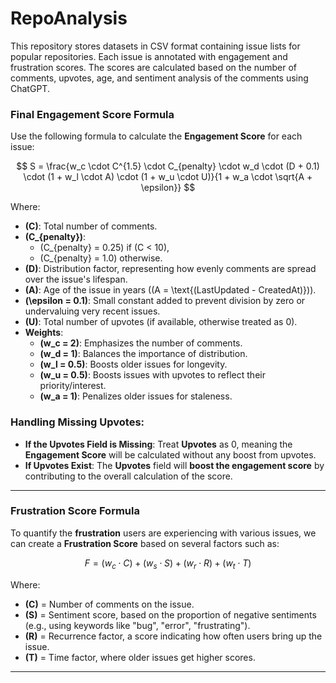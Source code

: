 # RepoAnalysis

This repository stores datasets in CSV format containing issue lists for popular repositories. Each issue is annotated with engagement and frustration scores. The scores are calculated based on the number of comments, upvotes, age, and sentiment analysis of the comments using ChatGPT.

### **Final Engagement Score Formula**

Use the following formula to calculate the **Engagement Score** for each issue:

$$
S = \frac{w_c \cdot C^{1.5} \cdot C_{penalty} \cdot w_d \cdot (D + 0.1) \cdot (1 + w_l \cdot A) \cdot (1 + w_u \cdot U)}{1 + w_a \cdot \sqrt{A + \epsilon}}
$$

Where:
- **\(C\)**: Total number of comments.
- **\(C_{penalty}\)**: 
  - \(C_{penalty} = 0.25\) if \(C < 10\),
  - \(C_{penalty} = 1.0\) otherwise.
- **\(D\)**: Distribution factor, representing how evenly comments are spread over the issue's lifespan.
- **\(A\)**: Age of the issue in years (\(A = \text{(LastUpdated - CreatedAt)}\)).
- **\(\epsilon = 0.1\)**: Small constant added to prevent division by zero or undervaluing very recent issues.
- **\(U\)**: Total number of upvotes (if available, otherwise treated as 0).
- **Weights**:
  - **\(w_c = 2\)**: Emphasizes the number of comments.
  - **\(w_d = 1\)**: Balances the importance of distribution.
  - **\(w_l = 0.5\)**: Boosts older issues for longevity.
  - **\(w_u = 0.5\)**: Boosts issues with upvotes to reflect their priority/interest.
  - **\(w_a = 1\)**: Penalizes older issues for staleness.

### **Handling Missing Upvotes**:
- **If the Upvotes Field is Missing**: Treat **Upvotes** as 0, meaning the **Engagement Score** will be calculated without any boost from upvotes.
- **If Upvotes Exist**: The **Upvotes** field will **boost the engagement score** by contributing to the overall calculation of the score.

---

### **Frustration Score Formula**

To quantify the **frustration** users are experiencing with various issues, we can create a **Frustration Score** based on several factors such as:

$$
F = \left( w_c \cdot C \right) + \left( w_s \cdot S \right) + \left( w_r \cdot R \right) + \left( w_t \cdot T \right)
$$

Where:
- **\(C\)** = Number of comments on the issue.
- **\(S\)** = Sentiment score, based on the proportion of negative sentiments (e.g., using keywords like "bug", "error", "frustrating").
- **\(R\)** = Recurrence factor, a score indicating how often users bring up the issue.
- **\(T\)** = Time factor, where older issues get higher scores.

---
